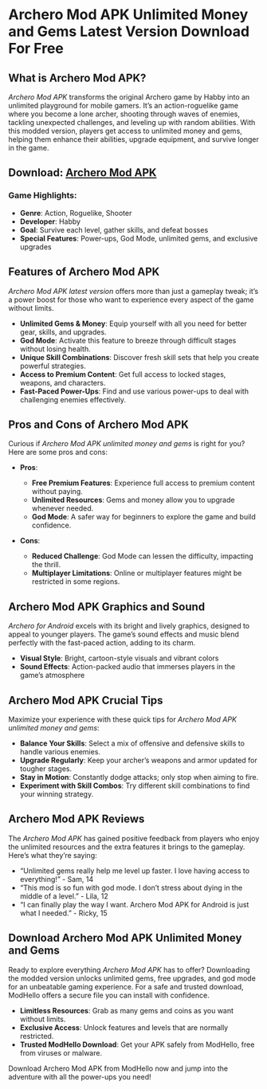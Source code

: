 # Archero Mod APK Unlimited Money and Gems Latest Version Download For Free

## What is Archero Mod APK?

*Archero Mod APK* transforms the original Archero game by Habby into an unlimited playground for mobile gamers. It’s an action-roguelike game where you become a lone archer, shooting through waves of enemies, tackling unexpected challenges, and leveling up with random abilities. With this modded version, players get access to unlimited money and gems, helping them enhance their abilities, upgrade equipment, and survive longer in the game.

## Download: [Archero Mod APK](https://modhello.com/archero/)

### Game Highlights:
- **Genre**: Action, Roguelike, Shooter
- **Developer**: Habby
- **Goal**: Survive each level, gather skills, and defeat bosses
- **Special Features**: Power-ups, God Mode, unlimited gems, and exclusive upgrades

## Features of Archero Mod APK

*Archero Mod APK latest version* offers more than just a gameplay tweak; it’s a power boost for those who want to experience every aspect of the game without limits.

- **Unlimited Gems & Money**: Equip yourself with all you need for better gear, skills, and upgrades.
- **God Mode**: Activate this feature to breeze through difficult stages without losing health.
- **Unique Skill Combinations**: Discover fresh skill sets that help you create powerful strategies.
- **Access to Premium Content**: Get full access to locked stages, weapons, and characters.
- **Fast-Paced Power-Ups**: Find and use various power-ups to deal with challenging enemies effectively.

## Pros and Cons of Archero Mod APK

Curious if *Archero Mod APK unlimited money and gems* is right for you? Here are some pros and cons:

- **Pros**:
  - **Free Premium Features**: Experience full access to premium content without paying.
  - **Unlimited Resources**: Gems and money allow you to upgrade whenever needed.
  - **God Mode**: A safer way for beginners to explore the game and build confidence.

- **Cons**:
  - **Reduced Challenge**: God Mode can lessen the difficulty, impacting the thrill.
  - **Multiplayer Limitations**: Online or multiplayer features might be restricted in some regions.

## Archero Mod APK Graphics and Sound

*Archero for Android* excels with its bright and lively graphics, designed to appeal to younger players. The game’s sound effects and music blend perfectly with the fast-paced action, adding to its charm.

- **Visual Style**: Bright, cartoon-style visuals and vibrant colors
- **Sound Effects**: Action-packed audio that immerses players in the game’s atmosphere

## Archero Mod APK Crucial Tips

Maximize your experience with these quick tips for *Archero Mod APK unlimited money and gems*:

- **Balance Your Skills**: Select a mix of offensive and defensive skills to handle various enemies.
- **Upgrade Regularly**: Keep your archer’s weapons and armor updated for tougher stages.
- **Stay in Motion**: Constantly dodge attacks; only stop when aiming to fire.
- **Experiment with Skill Combos**: Try different skill combinations to find your winning strategy.

## Archero Mod APK Reviews

The *Archero Mod APK* has gained positive feedback from players who enjoy the unlimited resources and the extra features it brings to the gameplay. Here’s what they’re saying:

- “Unlimited gems really help me level up faster. I love having access to everything!” - Sam, 14
- “This mod is so fun with god mode. I don’t stress about dying in the middle of a level.” - Lila, 12
- “I can finally play the way I want. Archero Mod APK for Android is just what I needed.” - Ricky, 15

## Download Archero Mod APK Unlimited Money and Gems

Ready to explore everything *Archero Mod APK* has to offer? Downloading the modded version unlocks unlimited gems, free upgrades, and god mode for an unbeatable gaming experience. For a safe and trusted download, ModHello offers a secure file you can install with confidence.

- **Limitless Resources**: Grab as many gems and coins as you want without limits.
- **Exclusive Access**: Unlock features and levels that are normally restricted.
- **Trusted ModHello Download**: Get your APK safely from ModHello, free from viruses or malware.

Download Archero Mod APK from ModHello now and jump into the adventure with all the power-ups you need!
